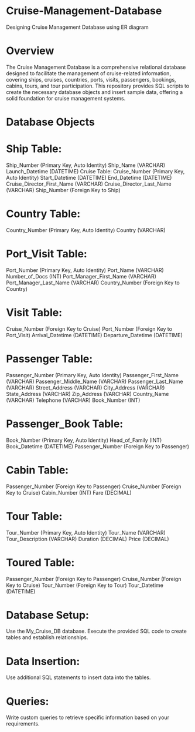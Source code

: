 # Cruise-Management-Database
Designing Cruise Management Database using ER diagram

# Overview
The Cruise Management Database is a comprehensive relational database designed to facilitate the management of cruise-related information, covering ships, cruises, countries, ports, visits, passengers, bookings, cabins, tours, and tour participation. This repository provides SQL scripts to create the necessary database objects and insert sample data, offering a solid foundation for cruise management systems.

# Database Objects

# Ship Table:
Ship_Number (Primary Key, Auto Identity)
Ship_Name (VARCHAR)
Launch_Datetime (DATETIME)
Cruise Table:
Cruise_Number (Primary Key, Auto Identity)
Start_Datetime (DATETIME)
End_Datetime (DATETIME)
Cruise_Director_First_Name (VARCHAR)
Cruise_Director_Last_Name (VARCHAR)
Ship_Number (Foreign Key to Ship)

# Country Table:
Country_Number (Primary Key, Auto Identity)
Country (VARCHAR)

# Port_Visit Table:
Port_Number (Primary Key, Auto Identity)
Port_Name (VARCHAR)
Number_of_Docs (INT)
Port_Manager_First_Name (VARCHAR)
Port_Manager_Last_Name (VARCHAR)
Country_Number (Foreign Key to Country)

# Visit Table:
Cruise_Number (Foreign Key to Cruise)
Port_Number (Foreign Key to Port_Visit)
Arrival_Datetime (DATETIME)
Departure_Datetime (DATETIME)

# Passenger Table:
Passenger_Number (Primary Key, Auto Identity)
Passenger_First_Name (VARCHAR)
Passenger_Middle_Name (VARCHAR)
Passenger_Last_Name (VARCHAR)
Street_Address (VARCHAR)
City_Address (VARCHAR)
State_Address (VARCHAR)
Zip_Address (VARCHAR)
Country_Name (VARCHAR)
Telephone (VARCHAR)
Book_Number (INT)

# Passenger_Book Table:
Book_Number (Primary Key, Auto Identity)
Head_of_Family (INT)
Book_Datetime (DATETIME)
Passenger_Number (Foreign Key to Passenger)

# Cabin Table:
Passenger_Number (Foreign Key to Passenger)
Cruise_Number (Foreign Key to Cruise)
Cabin_Number (INT)
Fare (DECIMAL)

# Tour Table:
Tour_Number (Primary Key, Auto Identity)
Tour_Name (VARCHAR)
Tour_Description (VARCHAR)
Duration (DECIMAL)
Price (DECIMAL)

# Toured Table:
Passenger_Number (Foreign Key to Passenger)
Cruise_Number (Foreign Key to Cruise)
Tour_Number (Foreign Key to Tour)
Tour_Datetime (DATETIME)

# Database Setup:
Use the My_Cruise_DB database.
Execute the provided SQL code to create tables and establish relationships.

# Data Insertion:
Use additional SQL statements to insert data into the tables.

# Queries:
Write custom queries to retrieve specific information based on your requirements.
